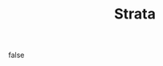 ---
layout: photo
modal: true
thumb: https://csnapmediahost.github.io/assets1/Thumbs/Strata.jpg
full: https://csnapmediahost.github.io/assets1/Render/Strata.jpg
size: small
ar: landscape
body: false
title: "Strata"
---